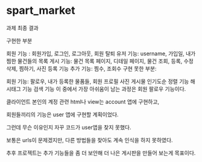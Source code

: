 # spart_market

과제 최종 결과

 

구현한 부분

회원 기능 : 회원가입, 로그인, 로그아웃, 회원 탈퇴
유저 기능: username, 가입일, 내가 찜한 물건들의 목록
게시 기능: 물건 목록 페이지, 디테일 페이지, 물건 조회, 등록, 수정 삭제, 찜하기, 사진 등록 기능
추가 기능: 찜수, 조회수
구현 못한 부분:

회원 기능: 팔로우, 내가 등록한 물품들, 회원 프로필 사진
게시물 인기도순 정렬 기능
해시태그 기능
검색 기능
이 중에서 가장 아쉬움이 남는 과정은 회원 팔로우 기능이다.

클라이언트 본인의 계정 관련 html나 view는 account 앱에 구현하고,

회원들끼리의 기능은 user 앱에 구현할 계획이었다.

그런데 무슨 이유인지 자꾸 코드가 user앱을 찾지 못했다.

보통은 urls이 문제겠지만, 다른 방법들을 찾아도 계속 인식을 하지 못하였다.

추후 프로젝트는 추가 기능들을 좀 더 보안해 더 나은 게시판을 만들어 보는게 목표이다.
